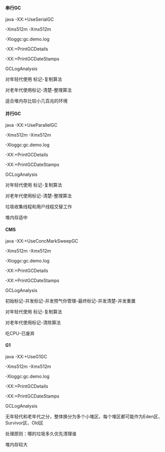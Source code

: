 #### 串行GC

java -XX:+UseSerialGC 

-Xms512m -Xmx512m 

-Xloggc:gc.demo.log 

-XX:+PrintGCDetails 

-XX:+PrintGCDateStamps 

GCLogAnalysis 



对年轻代使用 标记-复制算法 

对老年代使用标记-清楚-整理算法

适合堆内存比较小几百兆的环境



#### 并行GC

java -XX:+UseParallelGC 

-Xms512m -Xmx512m 

-Xloggc:gc.demo.log 

-XX:+PrintGCDetails 

-XX:+PrintGCDateStamps 

GCLogAnalysis 



对年轻代使用 标记-复制算法 

对老年代使用标记-清楚-整理算法

垃圾收集线程和用户线程交替工作

堆内存适中



#### CMS

java -XX:+UseConcMarkSweepGC 

-Xms512m -Xmx512m 

-Xloggc:gc.demo.log 

-XX:+PrintGCDetails 

-XX:+PrintGCDateStamps 

GCLogAnalysis 

初始标记-并发标记-并发预气你管理-最终标记-并发清楚-并发重置

对年轻代使用 标记-复制算法 

对老年代使用标记-清除算法

吃CPU-已废弃



#### G1

java -XX:+UseG1GC 

-Xms512m -Xmx512m 

-Xloggc:gc.demo.log 

-XX:+PrintGCDetails 

-XX:+PrintGCDateStamps 

GCLogAnalysis 

无年轻代和老年代之分，整体换分为多个小堆区，每个堆区都可能作为Eden区、Survivor区、Old区

处理原则：哪的垃圾多久优先清理谁

堆内存较大

